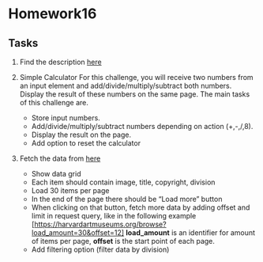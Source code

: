 # Homework16

## Tasks

1. Find the description [here](https://stackblitz.com/edit/blink-react-test-1?file=index.tsx "task")

2. Simple Calculator
 For this challenge, you will receive two numbers from an input element and add/divide/multiply/subtract both numbers. Display the result of these numbers on the same page. The main tasks of this challenge are.
    * Store input numbers.
    * Add/divide/multiply/subtract numbers depending on action (+,-,/,8).
    * Display the result on the page.
    * Add option to reset the calculator

3. Fetch the data from  [here](https://harvardartmuseums.org/browse?load_amount=30 "Link")
    * Show  data grid
    * Each item should contain image, title,  copyright, division
    * Load 30 items per page
    * In the end of the page there should be  “Load more” button
    * When clicking on that button, fetch more data by adding offset and limit in request query, like in the following example
    [https://harvardartmuseums.org/browse?load_amount=30&offset=12] **load_amount**  is an identifier for amount of items per page, **offset** is the start point of each page.
    * Add filtering option (filter data by division)
